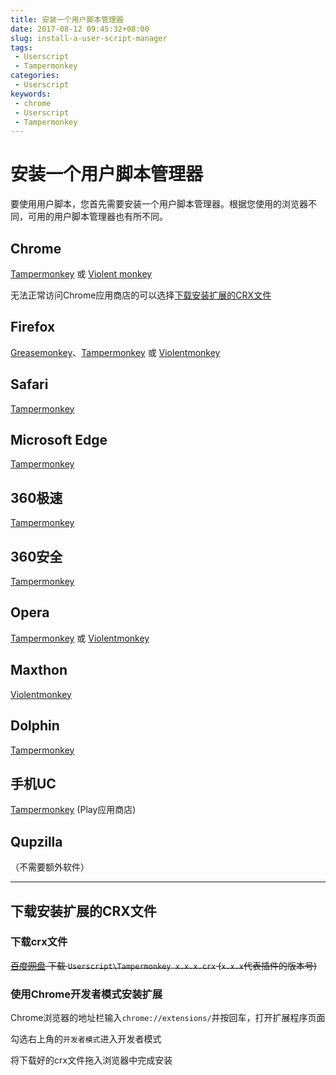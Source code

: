 ```yaml
---
title: 安装一个用户脚本管理器
date: 2017-08-12 09:45:32+08:00
slug: install-a-user-script-manager
tags:
 - Userscript
 - Tampermonkey
categories:
 - Userscript
keywords:
 - chrome
 - Userscript
 - Tampermonkey 
---
```

# 安装一个用户脚本管理器

要使用用户脚本，您首先需要安装一个用户脚本管理器。根据您使用的浏览器不同，可用的用户脚本管理器也有所不同。

## Chrome

[Tampermonkey](https://chrome.google.com/webstore/detail/dhdgffkkebhmkfjojejmpbldmpobfkfo) 或 [Violent monkey](https://chrome.google.com/webstore/detail/violent-monkey/jinjaccalgkegednnccohejagnlnfdag)

无法正常访问Chrome应用商店的可以选择[下载安装扩展的CRX文件](#下载安装扩展的crx文件)

## Firefox

[Greasemonkey](https://addons.mozilla.org/firefox/addon/greasemonkey/)、[Tampermonkey](https://addons.mozilla.org/firefox/addon/tampermonkey/)
或 [Violentmonkey](https://addons.mozilla.org/firefox/addon/violentmonkey/)

## Safari

[Tampermonkey](http://tampermonkey.net/?browser=safari)

## Microsoft Edge

[Tampermonkey](https://www.microsoft.com/store/p/tampermonkey/9nblggh5162s)

## 360极速

[Tampermonkey](https://ext.chrome.360.cn/webstore/detail/dhdgffkkebhmkfjojejmpbldmpobfkfo)

## 360安全

[Tampermonkey](https://ext.chrome.360.cn/webstore/detail/dhdgffkkebhmkfjojejmpbldmpobfkfo)

## Opera

[Tampermonkey](https://addons.opera.com/extensions/details/tampermonkey-beta/)
或 [Violentmonkey](https://addons.opera.com/extensions/details/violent-monkey/)

## Maxthon

[Violentmonkey](http://extension.maxthon.com/detail/index.php?view_id=1680)

## Dolphin

[Tampermonkey](https://play.google.com/store/apps/details?id=net.tampermonkey.dolphin)

## 手机UC

[Tampermonkey](https://play.google.com/store/apps/details?id=net.tampermonkey.uc) (Play应用商店)

## Qupzilla

（不需要额外软件）

---

## 下载安装扩展的CRX文件

### 下载crx文件

~~[百度网盘](https://pan.baidu.com/s/1bGFurG) 下载 `Userscript\Tampermonkey x.x.x.crx` (`x.x.x`代表插件的版本号)~~

### 使用Chrome开发者模式安装扩展

Chrome浏览器的地址栏输入`chrome://extensions/`并按回车，打开扩展程序页面

勾选右上角的`开发者模式`进入开发者模式

将下载好的crx文件拖入浏览器中完成安装
